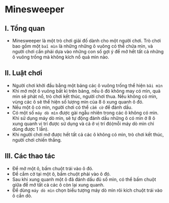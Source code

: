 # Minesweeper

## I. Tổng quan
* Minesweeper là một trò chơi giải đố dành cho một người chơi. Trò chơi bao gồm một `baĩ mìn` là những những ô vuông có thể chứa mìn, và người chơi cần phải dựa vào những con số gợi ý để mở hết tất cả những ô vuông trống mà không kích nổ quả mìn nào. 

## II. Luật chơi
* Người chơi khởi đầu bằng một bảng các ô vuông trống thể hiện `bãi mìn`
* Khi mở một ô vuông bất kì trên bảng, nếu ô đó không may có mìn, quả mìn sẽ phát nổ, trò chơi kết thúc, người chơi thua. Nếu không có mìn, vùng các ô sẽ thể hiện số lượng mìn của 8 ô xung quanh ô đó. 
* Nếu một ô có mìn, người chơi có thể `cắm cờ` để đánh dấu. 
* Có một số `máy dò mìn` được gài ngẫu nhiên trong các ô không có mìn. Khi sử dụng máy dò mìn, sẽ tự động đánh dấu những ô có mìn ở 8 ô xung quanh vị trí được sử dụng và cả ở vị trí đó(mỗi máy dò mìn chỉ dùng được 1 lần). 
* Khi người chơi mở được hết tất cả các ô không có mìn, trò chơi kết thúc, người chơi chiến thắng. 

## III. Các thao tác
* Để mở một ô, bấm chuột trái vào ô đó.
* Để cắm cờ tại một ô, bấm chuột phải vào ô đó.
* Sau khi xung quanh một ô đã đánh dấu đủ số mìn, có thể bấm chuột giữa để mở tất cả các ô còn lại xung quanh. 
* Để dùng `máy dò mìn` chọn biểu tượng máy dò mìn rôi kích chuột trái vào ô cần dò. 